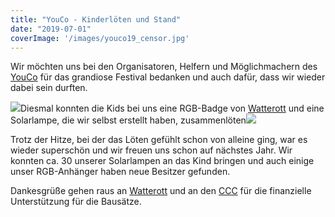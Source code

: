 ```yaml
---
title: "YouCo - Kinderlöten und Stand"
date: "2019-07-01"
coverImage: '/images/youco19_censor.jpg'
---
```


Wir möchten uns bei den Organisatoren, Helfern und Möglichmachern des [YouCo](http://www.you-co.de/) für das grandiose Festival bedanken und auch dafür, dass wir wieder dabei sein durften.

![](../images/youco19_censor.jpg)Diesmal konnten die Kids bei uns eine RGB-Badge von [Watterott](http://www.watterott.com) und eine Solarlampe, die wir selbst erstellt haben, zusammenlöten![](../images/lamp.jpg)

Trotz der Hitze, bei der das Löten gefühlt schon von alleine ging, war es wieder superschön und wir freuen uns schon auf nächstes Jahr. Wir konnten ca. 30 unserer Solarlampen an das Kind bringen und auch einige unser RGB-Anhänger haben neue Besitzer gefunden.

Dankesgrüße gehen raus an [Watterott](http://www.watterott.com) und an den [CCC](http://ccc.de) für die finanzielle Unterstützung für die Bausätze.
